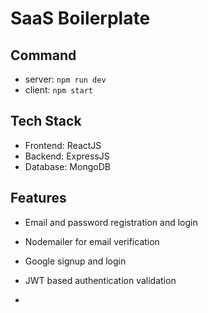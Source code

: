 # SaaS Boilerplate

## Command

- server: `npm run dev`
- client: `npm start`

## Tech Stack

- Frontend: ReactJS
- Backend: ExpressJS
- Database: MongoDB
  
## Features

- Email and password registration and login
- Nodemailer for email verification
- Google signup and login
- JWT based authentication validation

-
